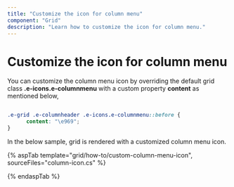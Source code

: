 ```yaml
---
title: "Customize the icon for column menu"
component: "Grid"
description: "Learn how to customize the icon for column menu."
---
```


# Customize the icon for column menu

You can customize the column menu icon by overriding the default grid class **.e-icons.e-columnmenu** with a custom property **content** as mentioned below,

```css

.e-grid .e-columnheader .e-icons.e-columnmenu::before {
      content: "\e969";
}

```

In the below sample, grid is rendered with a customized column menu icon.

{% aspTab template="grid/how-to/custom-column-menu-icon", sourceFiles="column-icon.cs" %}

{% endaspTab %}
